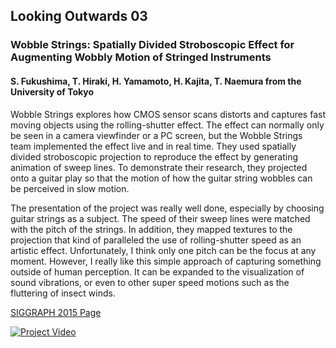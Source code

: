 ## Looking Outwards 03

### Wobble Strings: Spatially Divided Stroboscopic Effect for Augmenting Wobbly Motion of Stringed Instruments
#### S. Fukushima, T. Hiraki, H. Yamamoto, H. Kajita, T. Naemura from the University of Tokyo

Wobble Strings explores how CMOS sensor scans distorts and captures fast moving objects using the rolling-shutter effect. The effect can normally only be seen in a camera viewfinder or a PC screen, but the Wobble Strings team implemented the effect live and in real time. They used spatially divided stroboscopic projection to reproduce the effect by generating animation of sweep lines. To demonstrate their research, they projected onto a guitar play so that the motion of how the guitar string wobbles can be perceived in slow motion.

The presentation of the project was really well done, especially by choosing guitar strings as a subject. The speed of their sweep lines were matched with the pitch of the strings. In addition, they mapped textures to the projection that kind of paralleled the use of rolling-shutter speed as an artistic effect. Unfortunately, I think only one pitch can be the focus at any moment. However, I really like this simple approach of capturing something outside of human perception. It can be expanded to the visualization of sound vibrations, or even to other super speed motions such as the fluttering of insect winds.

[SIGGRAPH 2015 Page](http://s2015.siggraph.org/attendees/emerging-technologies/events/wobble-strings-spatially-divided-stroboscopic-effect)

[![Project Video](http://s2015.siggraph.org/sites/default/files/styles/large_thumbnail/public/images/events/c109-e185-publicimagethumbnail_0.jpg?itok=8lxB2PbL)](https://vimeo.com/128641889)

